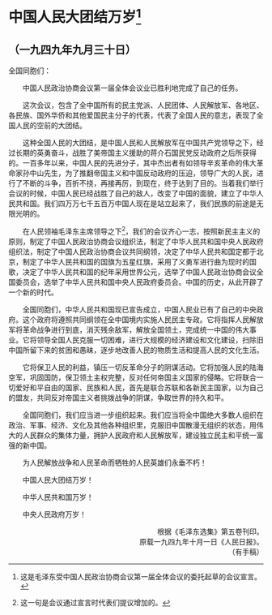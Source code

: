 # 中国人民大团结万岁[^1]
## （一九四九年九月三十日）

全国同胞们：

&emsp;&emsp;中国人民政治协商会议第一届全体会议业已胜利地完成了自己的任务。

&emsp;&emsp;这次会议，包含了全中国所有的民主党派、人民团体、人民解放军、各地区、各民族、国外华侨和其他爱国民主分子的代表，代表了全国人民的意志，表现了全国人民的空前的大团结。

&emsp;&emsp;这种全国人民的大团结，是中国人民和人民解放军在中国共产党领导之下，经过长期的英勇奋斗，战胜了美帝国主义援助的蒋介石国民党反动政府之后所获得的。一百多年以来，中国人民的先进分子，其中杰出者有如领导辛亥革命的伟大革命家孙中山先生，为了推翻帝国主义和中国反动政府的压迫，领导广大的人民，进行了不断的斗争，百折不挠，再接再厉，到现在，终于达到了目的。当着我们举行会议的时候，中国人民已经战胜了自己的敌人，改变了中国的面貌，建立了中华人民共和国。我们四万万七千五百万中国人现在是站立起来了，我们民族的前途是无限光明的。

&emsp;&emsp;在人民领袖毛泽东主席领导之下[^2]，我们的会议齐心一志，按照新民主主义的原则，制定了中国人民政治协商会议组织法，制定了中华人民共和国中央人民政府组织法，制定了中国人民政治协商会议共同纲领，决定了中华人民共和国定都于北京，制定了中华人民共和国的国旗为五星红旗，采用了义勇军进行曲为现时的国歌，决定了中华人民共和国的纪年采用世界公元，选举了中国人民政治协商会议全国委员会，选举了中华人民共和国中央人民政府委员会。中国的历史，从此开辟了一个新的时代。

&emsp;&emsp;全国同胞们，中华人民共和国现已宣告成立，中国人民业已有了自己的中央政府。这个政府将遵照共同纲领在全中国境内实施人民民主专政。它将指挥人民解放军将革命战争进行到底，消灭残余敌军，解放全国领土，完成统一中国的伟大事业。它将领导全国人民克服一切困难，进行大规模的经济建设和文化建设，扫除旧中国所留下来的贫困和愚昧，逐步地改善人民的物质生活和提高人民的文化生活。

&emsp;&emsp;它将保卫人民的利益，镇压一切反革命分子的阴谋活动。它将加强人民的陆海空军，巩固国防，保卫领土主权完整，反对任何帝国主义国家的侵略。它将联合一切爱好和平自由的国家、民族和人民，首先是联合苏联和各新民主国家，以为自己的盟友，共同反对帝国主义者挑拨战争的阴谋，争取世界的持久和平。

&emsp;&emsp;全国同胞们，我们应当进一步组织起来。我们应当将全中国绝大多数人组织在政治、军事、经济、文化及其他各种组织里，克服旧中国散漫无组织的状态，用伟大的人民群众的集体力量，拥护人民政府和人民解放军，建设独立民主和平统一富强的新中国。

&emsp;&emsp;为人民解放战争和人民革命而牺牲的人民英雄们永垂不朽！

&emsp;&emsp;中国人民大团结万岁！

&emsp;&emsp;中华人民共和国万岁！

&emsp;&emsp;中央人民政府万岁！
<p align="right">根据《毛泽东选集》第五卷刊印。<br>原载一九四九年十月一日《人民日报》。<br>（有手稿）<p>

[^1]: 这是毛泽东受中国人民政治协商会议第一届全体会议的委托起草的会议宣言。
[^2]: 这一句是会议通过宣言时代表们提议增加的。

